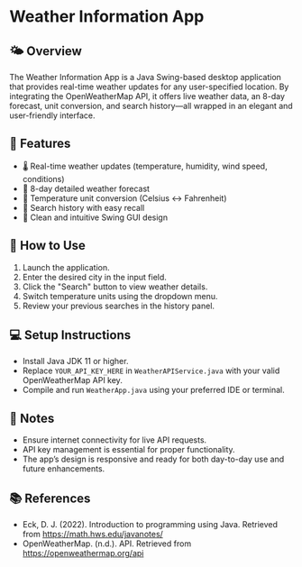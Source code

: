 # Weather Information App

## 🌤 Overview
The Weather Information App is a Java Swing-based desktop application that provides real-time weather updates for any user-specified location. By integrating the OpenWeatherMap API, it offers live weather data, an 8-day forecast, unit conversion, and search history—all wrapped in an elegant and user-friendly interface.

## 🌟 Features
- 🌡 Real-time weather updates (temperature, humidity, wind speed, conditions)
- 📅 8-day detailed weather forecast
- 🔄 Temperature unit conversion (Celsius ↔ Fahrenheit)
- 📖 Search history with easy recall
- 🎨 Clean and intuitive Swing GUI design

## 🚀 How to Use
1. Launch the application.
2. Enter the desired city in the input field.
3. Click the "Search" button to view weather details.
4. Switch temperature units using the dropdown menu.
5. Review your previous searches in the history panel.

## 💻 Setup Instructions
- Install Java JDK 11 or higher.
- Replace `YOUR_API_KEY_HERE` in `WeatherAPIService.java` with your valid OpenWeatherMap API key.
- Compile and run `WeatherApp.java` using your preferred IDE or terminal.

## 📝 Notes
- Ensure internet connectivity for live API requests.
- API key management is essential for proper functionality.
- The app’s design is responsive and ready for both day-to-day use and future enhancements.

## 📚 References
- Eck, D. J. (2022). Introduction to programming using Java. Retrieved from https://math.hws.edu/javanotes/  
- OpenWeatherMap. (n.d.). API. Retrieved from https://openweathermap.org/api  
